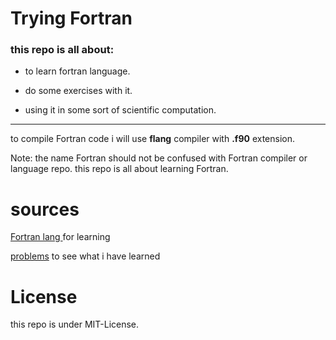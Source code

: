 # Trying Fortran


### this repo is all about:

- to learn fortran language. 

- do some exercises  with it. 

- using it in some sort of scientific computation. 

---
to compile Fortran code i will use **flang** compiler with **.f90** extension.

Note: the name Fortran should not be confused with Fortran compiler or language repo.
this repo is all about learning Fortran.

# sources

[Fortran lang ](https://fortran-lang.org/learn/) for learning 

[problems](https://web.chem.ox.ac.uk/fortran/exercise-io.html) to see what i have learned

# License

this repo is under MIT-License.
